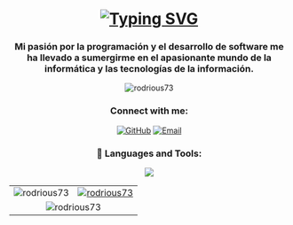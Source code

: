 <h1 align="center">
  <a href="https://git.io/typing-svg">
    <img src="https://readme-typing-svg.demolab.com?font=Fira+Code&size=35&pause=1000&color=F70000&center=true&vCenter=true&width=700&lines=Hi+%F0%9F%91%8B%2C+I'm+Rodrigo+Cadillo" alt="Typing SVG" />
  </a>
</h1>

<h3 align="center">Mi pasión por la programación y el desarrollo de software me ha llevado a sumergirme en el apasionante mundo de la informática y las tecnologías de la información.</h3>

<p align="center"> <img src="https://komarev.com/ghpvc/?username=rodrious73&label=Profile%20views&color=0e75b6&style=flat" alt="rodrious73" /> </p>

<h3 align="center">Connect with me:</h3>
<p align="center">
  <a href="https://github.com/Rodrious73" target="_blank" rel="noopener noreferrer"><img src="https://img.shields.io/badge/-GitHub-181717?style=flat&logo=github&logoColor=white" alt="GitHub"/></a>
  <a href="mailto:rodrious@icloud.com"><img src="https://img.shields.io/badge/-Email-D14836?style=flat&logo=gmail&logoColor=white" alt="Email"/></a>
</p>

<h3 align="center">🚀 Languages and Tools:</h3>
<p align="center">
  <a href="https://skillicons.dev">
    <img src="https://skillicons.dev/icons?i=github,vercel,angular,bootstrap,css,django,figma,firebase,flask,git,html,java,js,linux,mongodb,mysql,nodejs,python,react,spring,sqlite,typescript" />
  </a>
</p>

<table>
  <tr>
    <td>
      <img src="https://github-readme-stats.vercel.app/api/top-langs?username=rodrious73&show_icons=true&locale=en&layout=compact" alt="rodrious73" />
    </td>
    <td>
      <a href="https://github.com/ryo-ma/github-profile-trophy">
        <img src="https://github-profile-trophy.vercel.app/?username=rodrious73&theme=onedark&title=Commits,Repositories,Experience" alt="rodrious73" />
      </a>
    </td>
  </tr>
  <tr>
    <td colspan="2" align="center">
      <img src="https://github-readme-stats.vercel.app/api?username=Rodrious73&show_icons=true&theme=dark" alt="rodrious73" />
    </td>
  </tr>
</table>

